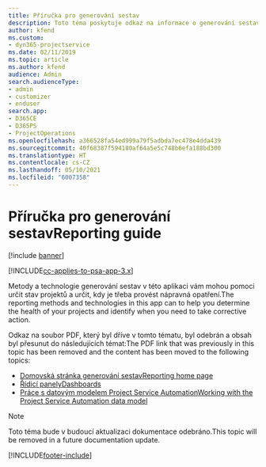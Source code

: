 ```yaml
---
title: Příručka pro generování sestav
description: Toto téma poskytuje odkaz na informace o generování sestav.
author: kfend
ms.custom:
- dyn365-projectservice
ms.date: 02/11/2019
ms.topic: article
ms.author: kfend
audience: Admin
search.audienceType:
- admin
- customizer
- enduser
search.app:
- D365CE
- D365PS
- ProjectOperations
ms.openlocfilehash: a366528fa54ed999a79f5adbda7ec478e4dda439
ms.sourcegitcommit: 40f68387f594180af64a5e5c748b6efa188bd300
ms.translationtype: HT
ms.contentlocale: cs-CZ
ms.lasthandoff: 05/10/2021
ms.locfileid: "6007358"
---
```

# <a name="reporting-guide"></a><span data-ttu-id="178ce-103">Příručka pro generování sestav</span><span class="sxs-lookup"><span data-stu-id="178ce-103">Reporting guide</span></span>

[!include [banner](../../includes/psa-now-project-operations.md)]

[!INCLUDE[cc-applies-to-psa-app-3.x](../../includes/cc-applies-to-psa-app-3x.md)]

<span data-ttu-id="178ce-104">Metody a technologie generování sestav v této aplikaci vám mohou pomoci určit stav projektů a určit, kdy je třeba provést nápravná opatření.</span><span class="sxs-lookup"><span data-stu-id="178ce-104">The reporting methods and technologies in this app can to help you determine the health of your projects and identify when you need to take corrective action.</span></span> 

<span data-ttu-id="178ce-105">Odkaz na soubor PDF, který byl dříve v tomto tématu, byl odebrán a obsah byl přesunut do následujících témat:</span><span class="sxs-lookup"><span data-stu-id="178ce-105">The PDF link that was previously in this topic has been removed and the content has been moved to the following topics:</span></span>

- [<span data-ttu-id="178ce-106">Domovská stránka generování sestav</span><span class="sxs-lookup"><span data-stu-id="178ce-106">Reporting home page</span></span>](../reports-reporting-dynamics-365-project-service.md)
- [<span data-ttu-id="178ce-107">Řídicí panely</span><span class="sxs-lookup"><span data-stu-id="178ce-107">Dashboards</span></span>](../reports-dashboards.md)
- [<span data-ttu-id="178ce-108">Práce s datovým modelem Project Service Automation</span><span class="sxs-lookup"><span data-stu-id="178ce-108">Working with the Project Service Automation data model</span></span>](../reports-working-project-service-data-model.md)

> [!NOTE]
> <span data-ttu-id="178ce-109">Toto téma bude v budoucí aktualizaci dokumentace odebráno.</span><span class="sxs-lookup"><span data-stu-id="178ce-109">This topic will be removed in a future documentation update.</span></span> 


[!INCLUDE[footer-include](../../includes/footer-banner.md)]